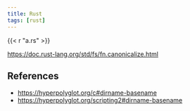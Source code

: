 ```yaml
---
title: Rust
tags: [rust]
---
```


{{< r "a.rs" >}}

<https://doc.rust-lang.org/std/fs/fn.canonicalize.html>

## References

- <https://hyperpolyglot.org/c#dirname-basename>
- <https://hyperpolyglot.org/scripting2#dirname-basename>
